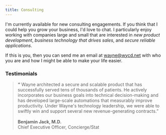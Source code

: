 ```yaml
---
title: Consulting
---
```


<p>
I'm currently available for new consulting engagements. If you think that I
could help you grow your business, I'd love to chat. I particularly enjoy
working with companies large and small that are interested in <i>new product
development</i>, <i>business technology that drives sales</i>, and
<i>secure reliable applications</i>.
</p>

<p>
If this is you, then you can send me an email at
<a href="mailto:&#119;&#97;&#121;&#110;&#101;&#64;&#119;&#121;&#99;&#100;&#46;&#110;&#101;&#116;">&#119;&#97;&#121;&#110;&#101;&#64;&#119;&#121;&#99;&#100;&#46;&#110;&#101;&#116;</a>
with who you are and how I might be able to make your life easier.
</p>

<h3>Testimonials</h3>

<blockquote>
<strong>&ldquo;</strong>
Wayne architected a secure and scalable product that has successfully
served tens of thousands of patients. He actively incorporates our business
goals into technical decision-making and has developed large-scale automations
that measurably improve productivity. Under Wayne's technology leadership, we
were able to swiftly win and support several new revenue-generating
contracts.&rdquo;
<br/><br/>
<b>Benjamin Jack, M.D.</b><br/>
Chief Executive Officer, Concierge/Stat
</blockquote>
